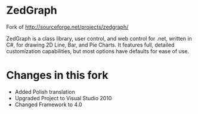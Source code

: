ZedGraph
========

Fork of http://sourceforge.net/projects/zedgraph/

ZedGraph is a class library, user control, and web control for .net, written in C#, for drawing 2D Line, Bar, and Pie Charts. It features full, detailed customization capabilities, but most options have defaults for ease of use.

Changes in this fork
====================

* Added Polish translation
* Upgraded Project to Visual Studio 2010
* Changed Framework to 4.0
